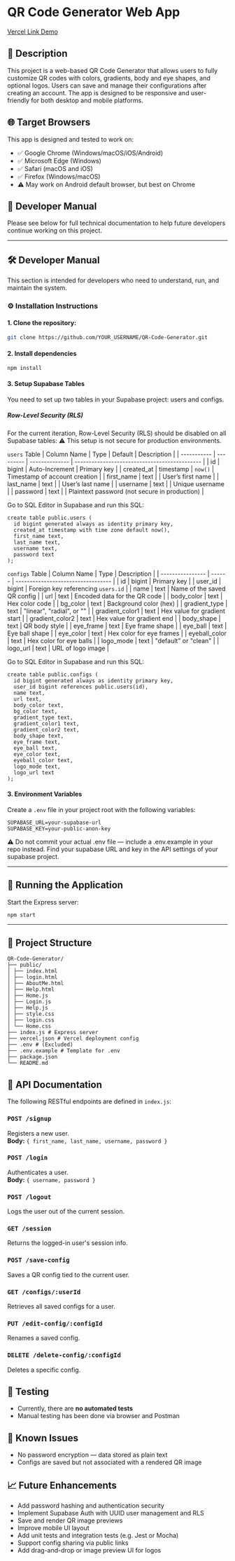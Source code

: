 # QR Code Generator Web App

[Vercel Link Demo](https://qr-code-generator-kewpiesmayos-projects.vercel.app/)

## 📌 Description

This project is a web-based QR Code Generator that allows users to fully customize QR codes with colors, gradients, body and eye shapes, and optional logos. Users can save and manage their configurations after creating an account. The app is designed to be responsive and user-friendly for both desktop and mobile platforms.

## 🌐 Target Browsers

This app is designed and tested to work on:

- ✅ Google Chrome (Windows/macOS/iOS/Android)
- ✅ Microsoft Edge (Windows)
- ✅ Safari (macOS and iOS)
- ✅ Firefox (Windows/macOS)
- ⚠️ May work on Android default browser, but best on Chrome

## 🔗 Developer Manual

Please see below for full technical documentation to help future developers continue working on this project.

---

## 🛠 Developer Manual

This section is intended for developers who need to understand, run, and maintain the system.

### ⚙️ Installation Instructions

#### 1. Clone the repository:

```bash
git clone https://github.com/YOUR_USERNAME/QR-Code-Generator.git
```
#### 2. Install dependencies
```
npm install
```
#### 3. Setup Supabase Tables
You need to set up two tables in your Supabase project: users and configs.

##### Row-Level Security (RLS)
For the current iteration, Row-Level Security (RLS) should be disabled on all Supabase tables:
⚠️ This setup is not secure for production environments.


```users``` Table
| Column Name | Type      | Default        | Description                                   |
| ----------- | --------- | -------------- | --------------------------------------------- |
| id          | bigint    | Auto-Increment | Primary key                                   |
| created\_at | timestamp | `now()`        | Timestamp of account creation                 |
| first\_name | text      |                | User’s first name                             |
| last\_name  | text      |                | User’s last name                              |
| username    | text      |                | Unique username                               |
| password    | text      |                | Plaintext password (not secure in production) |

Go to SQL Editor in Supabase and run this SQL:
```
create table public.users (
  id bigint generated always as identity primary key,
  created_at timestamp with time zone default now(),
  first_name text,
  last_name text,
  username text,
  password text
);
```

```configs``` Table
| Column Name      | Type   | Description                        |
| ---------------- | ------ | ---------------------------------- |
| id               | bigint | Primary key                        |
| user\_id         | bigint | Foreign key referencing `users.id` |
| name             | text   | Name of the saved QR config        |
| url              | text   | Encoded data for the QR code       |
| body\_color      | text   | Hex color code                     |
| bg\_color        | text   | Background color (hex)             |
| gradient\_type   | text   | "linear", "radial", or ""          |
| gradient\_color1 | text   | Hex value for gradient start       |
| gradient\_color2 | text   | Hex value for gradient end         |
| body\_shape      | text   | QR body style                      |
| eye\_frame       | text   | Eye frame shape                    |
| eye\_ball        | text   | Eye ball shape                     |
| eye\_color       | text   | Hex color for eye frames           |
| eyeball\_color   | text   | Hex color for eye balls            |
| logo\_mode       | text   | "default" or "clean"               |
| logo\_url        | text   | URL of logo image                  |

Go to SQL Editor in Supabase and run this SQL:
```
create table public.configs (
  id bigint generated always as identity primary key,
  user_id bigint references public.users(id),
  name text,
  url text,
  body_color text,
  bg_color text,
  gradient_type text,
  gradient_color1 text,
  gradient_color2 text,
  body_shape text,
  eye_frame text,
  eye_ball text,
  eye_color text,
  eyeball_color text,
  logo_mode text,
  logo_url text
);
```
#### 3. Environment Variables

Create a `.env` file in your project root with the following variables:

```env
SUPABASE_URL=your-supabase-url
SUPABASE_KEY=your-public-anon-key
```
⚠️ Do not commit your actual .env file — include a .env.example in your repo instead.
Find your supabase URL and key in the API settings of your supabase project.

---

## 🚀 Running the Application

Start the Express server:
```
npm start
```
---
## 📁 Project Structure
```
QR-Code-Generator/
├── public/
│ ├── index.html
│ ├── login.html
│ ├── AboutMe.html
│ ├── Help.html
│ ├── Home.js
│ ├── Login.js
│ ├── Help.js
│ ├── style.css
│ ├── login.css
│ └── Home.css
├── index.js # Express server
├── vercel.json # Vercel deployment config
├── .env # (Excluded)
├── .env.example # Template for .env
├── package.json
└── README.md
```

## 📡 API Documentation

The following RESTful endpoints are defined in `index.js`:

### `POST /signup`
Registers a new user.  
**Body:** `{ first_name, last_name, username, password }`

### `POST /login`
Authenticates a user.  
**Body:** `{ username, password }`

### `POST /logout`
Logs the user out of the current session.

### `GET /session`
Returns the logged-in user's session info.

### `POST /save-config`
Saves a QR config tied to the current user.

### `GET /configs/:userId`
Retrieves all saved configs for a user.

### `PUT /edit-config/:configId`
Renames a saved config.

### `DELETE /delete-config/:configId`
Deletes a specific config.

## 🧪 Testing

- Currently, there are **no automated tests**
- Manual testing has been done via browser and Postman

## 🐞 Known Issues

- No password encryption — data stored as plain text
- Configs are saved but not associated with a rendered QR image

## 📈 Future Enhancements

- Add password hashing and authentication security
- Implement Supabase Auth with UUID user management and RLS
- Save and render QR image previews
- Improve mobile UI layout
- Add unit tests and integration tests (e.g. Jest or Mocha)
- Support config sharing via public links
- Add drag-and-drop or image preview UI for logos
